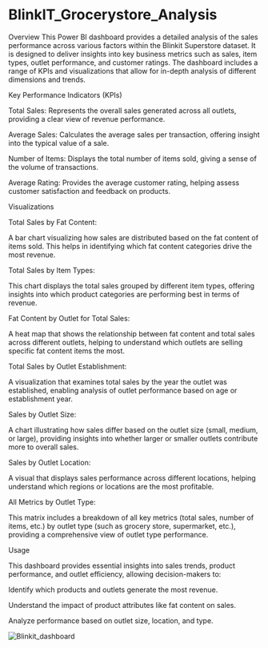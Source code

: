 # BlinkIT_Grocerystore_Analysis
Overview
This Power BI dashboard provides a detailed analysis of the sales performance across various factors within the Blinkit Superstore dataset. It is designed to deliver insights into key business metrics such as sales, item types, outlet performance, and customer ratings. The dashboard includes a range of KPIs and visualizations that allow for in-depth analysis of different dimensions and trends.

Key Performance Indicators (KPIs)

Total Sales: Represents the overall sales generated across all outlets, providing a clear view of revenue performance.

Average Sales: Calculates the average sales per transaction, offering insight into the typical value of a sale.

Number of Items: Displays the total number of items sold, giving a sense of the volume of transactions.

Average Rating: Provides the average customer rating, helping assess customer satisfaction and feedback on products.

Visualizations

Total Sales by Fat Content:

A bar chart visualizing how sales are distributed based on the fat content of items sold. This helps in identifying which fat content categories drive the most revenue.

Total Sales by Item Types:

This chart displays the total sales grouped by different item types, offering insights into which product categories are performing best in terms of revenue.

Fat Content by Outlet for Total Sales:

A heat map that shows the relationship between fat content and total sales across different outlets, helping to understand which outlets are selling specific fat content items the most.

Total Sales by Outlet Establishment:

A visualization that examines total sales by the year the outlet was established, enabling analysis of outlet performance based on age or establishment year.

Sales by Outlet Size:

A chart illustrating how sales differ based on the outlet size (small, medium, or large), providing insights into whether larger or smaller outlets contribute more to overall sales.

Sales by Outlet Location:

A visual that displays sales performance across different locations, helping understand which regions or locations are the most profitable.

All Metrics by Outlet Type:

This matrix includes a breakdown of all key metrics (total sales, number of items, etc.) by outlet type (such as grocery store, supermarket, etc.), providing a comprehensive view of outlet type performance.

Usage

This dashboard provides essential insights into sales trends, product performance, and outlet efficiency, allowing decision-makers to:

Identify which products and outlets generate the most revenue.

Understand the impact of product attributes like fat content on sales.

Analyze performance based on outlet size, location, and type.


![Blinkit_dashboard](https://github.com/user-attachments/assets/e907e728-2a48-4e32-b72a-aa540a77d9c2)
